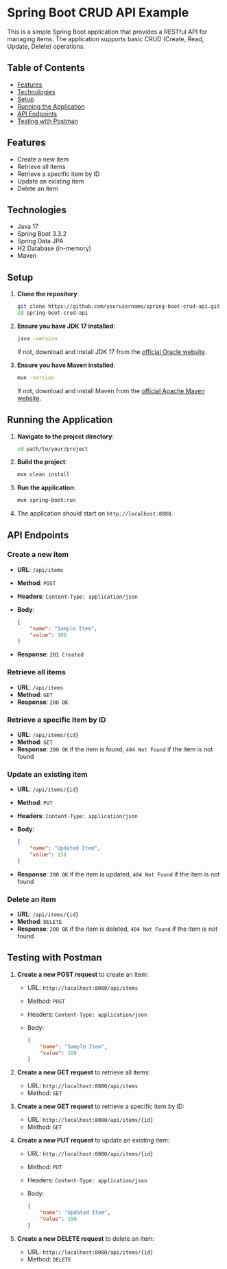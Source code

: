 # Spring Boot CRUD API Example

This is a simple Spring Boot application that provides a RESTful API for managing items. The application supports basic CRUD (Create, Read, Update, Delete) operations.

## Table of Contents

- [Features](#features)
- [Technologies](#technologies)
- [Setup](#setup)
- [Running the Application](#running-the-application)
- [API Endpoints](#api-endpoints)
- [Testing with Postman](#testing-with-postman)

## Features

- Create a new item
- Retrieve all items
- Retrieve a specific item by ID
- Update an existing item
- Delete an item

## Technologies

- Java 17
- Spring Boot 3.3.2
- Spring Data JPA
- H2 Database (in-memory)
- Maven

## Setup

1. **Clone the repository**:

    ```bash
    git clone https://github.com/yourusername/spring-boot-crud-api.git
    cd spring-boot-crud-api
    ```

2. **Ensure you have JDK 17 installed**:

    ```bash
    java -version
    ```

    If not, download and install JDK 17 from the [official Oracle website](https://www.oracle.com/java/technologies/javase/jdk17-archive-downloads.html).

3. **Ensure you have Maven installed**:

    ```bash
    mvn -version
    ```

    If not, download and install Maven from the [official Apache Maven website](https://maven.apache.org/download.cgi).

## Running the Application

1. **Navigate to the project directory**:

    ```bash
    cd path/to/your/project
    ```

2. **Build the project**:

    ```bash
    mvn clean install
    ```

3. **Run the application**:

    ```bash
    mvn spring-boot:run
    ```

4. The application should start on `http://localhost:8080`.

## API Endpoints

### Create a new item

- **URL**: `/api/items`
- **Method**: `POST`
- **Headers**: `Content-Type: application/json`
- **Body**:

    ```json
    {
        "name": "Sample Item",
        "value": 100
    }
    ```

- **Response**: `201 Created`

### Retrieve all items

- **URL**: `/api/items`
- **Method**: `GET`
- **Response**: `200 OK`

### Retrieve a specific item by ID

- **URL**: `/api/items/{id}`
- **Method**: `GET`
- **Response**: `200 OK` if the item is found, `404 Not Found` if the item is not found

### Update an existing item

- **URL**: `/api/items/{id}`
- **Method**: `PUT`
- **Headers**: `Content-Type: application/json`
- **Body**:

    ```json
    {
        "name": "Updated Item",
        "value": 150
    }
    ```

- **Response**: `200 OK` if the item is updated, `404 Not Found` if the item is not found

### Delete an item

- **URL**: `/api/items/{id}`
- **Method**: `DELETE`
- **Response**: `200 OK` if the item is deleted, `404 Not Found` if the item is not found

## Testing with Postman

1. **Create a new POST request** to create an item:

    - URL: `http://localhost:8080/api/items`
    - Method: `POST`
    - Headers: `Content-Type: application/json`
    - Body:

        ```json
        {
            "name": "Sample Item",
            "value": 100
        }
        ```

2. **Create a new GET request** to retrieve all items:

    - URL: `http://localhost:8080/api/items`
    - Method: `GET`

3. **Create a new GET request** to retrieve a specific item by ID:

    - URL: `http://localhost:8080/api/items/{id}`
    - Method: `GET`

4. **Create a new PUT request** to update an existing item:

    - URL: `http://localhost:8080/api/items/{id}`
    - Method: `PUT`
    - Headers: `Content-Type: application/json`
    - Body:

        ```json
        {
            "name": "Updated Item",
            "value": 150
        }
        ```

5. **Create a new DELETE request** to delete an item:

    - URL: `http://localhost:8080/api/items/{id}`
    - Method: `DELETE`

